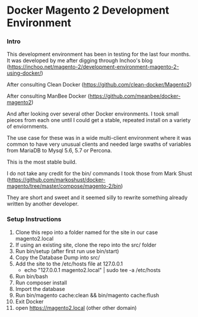 # Docker Magento 2 Development Environment


### Intro
This development environment has been in testing for the last four months. It was developed by me after digging through Inchoo's blog (https://inchoo.net/magento-2/development-environment-magento-2-using-docker/)

After consulting Clean Docker (https://github.com/clean-docker/Magento2)

After consulting ManBee Docker (https://github.com/meanbee/docker-magento2)

And after looking over several other Docker environments. I took small pieces from each one until I could get a stable, repeated install on a variety of enviornments.

The use case for these was in a wide multi-client environment where it was common to have very unusual clients and needed large swaths of variables from MariaDB to Mysql 5.6, 5.7 or Percona. 

This is the most stable build.

I do not take any credit for the bin/ commands I took those from Mark Shust
 (https://github.com/markoshust/docker-magento/tree/master/compose/magento-2/bin)

They are short and sweet and it seemed silly to rewrite something already written by another developer.

### Setup Instructions
1. Clone this repo into a folder named for the site in our case magento2.local
2. If using an existing site, clone the repo into the src/ folder
3. Run bin/setup (after first run use bin/start)
4. Copy the Database Dump into src/
5. Add the site to the /etc/hosts file at 127.0.0.1 
    * echo "127.0.0.1 magento2.local" | sudo tee -a /etc/hosts
6. Run bin/bash
7. Run composer install
8. Import the database
9. Run bin/magento cache:clean && bin/magento cache:flush
10. Exit Docker
11. open https://magento2.local (other other domain)
